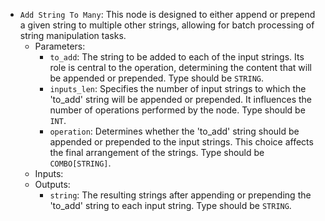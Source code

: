 - `Add String To Many`: This node is designed to either append or prepend a given string to multiple other strings, allowing for batch processing of string manipulation tasks.
    - Parameters:
        - `to_add`: The string to be added to each of the input strings. Its role is central to the operation, determining the content that will be appended or prepended. Type should be `STRING`.
        - `inputs_len`: Specifies the number of input strings to which the 'to_add' string will be appended or prepended. It influences the number of operations performed by the node. Type should be `INT`.
        - `operation`: Determines whether the 'to_add' string should be appended or prepended to the input strings. This choice affects the final arrangement of the strings. Type should be `COMBO[STRING]`.
    - Inputs:
    - Outputs:
        - `string`: The resulting strings after appending or prepending the 'to_add' string to each input string. Type should be `STRING`.
